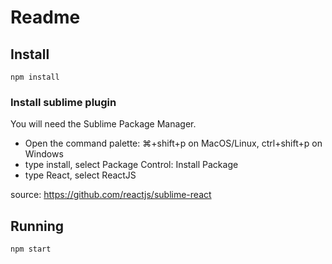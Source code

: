 # Readme

## Install
`npm install`

### Install sublime plugin

You will need the Sublime Package Manager.

- Open the command palette: ⌘+shift+p on MacOS/Linux, ctrl+shift+p on Windows
- type install, select Package Control: Install Package
- type React, select ReactJS

source:
https://github.com/reactjs/sublime-react

## Running
`npm start`
